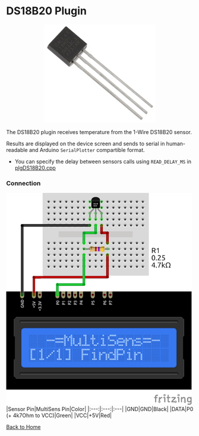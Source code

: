 # DS18B20 Plugin
<p align="center"><img src="DS18B20.png"/></p>

The DS18B20 plugin receives temperature from the 1-Wire DS18B20 sensor.

Results are displayed on the device screen and sends to serial in human-readable and 
Arduino `SerialPlotter` compartible format.

* You can specify the delay between sensors calls using `READ_DELAY_MS` 
  in [plgDS18B20.cpp](/plgDS18B20.cpp)


### Connection
![DS18B20Connection](DS18B20-CONN.png)
|Sensor Pin|MultiSens Pin|Color|
|:---:|:---:|:---|
|GND|GND|Black|
|DATA|P0 (+ 4k7Ohm to VCC)|Green|
|VCC|+5V|Red|




[Back to Home](/#supported-devices)

